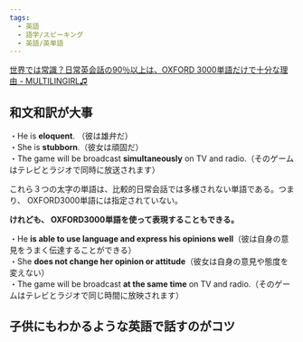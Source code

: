 ```yaml
---
tags:
  - 英語
  - 語学/スピーキング
  - 英語/英単語
---
```

[世界では常識？日常英会話の90％以上は、OXFORD 3000単語だけで十分な理由 - MULTILINGIRL♫](https://www.multilingirl.com/2014/12/blog-post_75.html)

## 和文和訳が大事

・He is **eloquent**. （彼は雄弁だ）  
・She is **stubborn**.（彼女は頑固だ）  
・The game will be broadcast **simultaneously** on TV and radio.（そのゲームはテレビとラジオで同時に放送されます）  
  
  
これら３つの太字の単語は、比較的日常会話では多様されない単語である。つまり、 OXFORD3000単語には指定されていない。  
  
  
**けれども、 OXFORD3000単語を使って表現することもできる。**

・He **is able to use language and express his opinions well**（彼は自身の意見をうまく伝達することができる）  
・She **does not change her opinion or attitude**（彼女は自身の意見や態度を変えない）  
・The game will be broadcast **at the same time** on TV and radio.（そのゲームはテレビとラジオで同じ時間に放映されます）

## 子供にもわかるような英語で話すのがコツ

